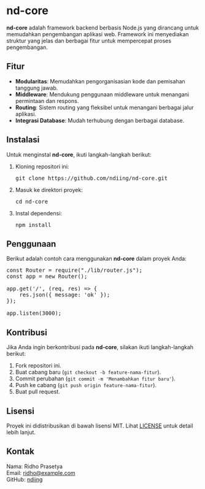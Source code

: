# nd-core

**nd-core** adalah framework backend berbasis Node.js yang dirancang untuk memudahkan pengembangan aplikasi web. Framework ini menyediakan struktur yang jelas dan berbagai fitur untuk mempercepat proses pengembangan.

## Fitur

- **Modularitas**: Memudahkan pengorganisasian kode dan pemisahan tanggung jawab.
- **Middleware**: Mendukung penggunaan middleware untuk menangani permintaan dan respons.
- **Routing**: Sistem routing yang fleksibel untuk menangani berbagai jalur aplikasi.
- **Integrasi Database**: Mudah terhubung dengan berbagai database.

## Instalasi

Untuk menginstal **nd-core**, ikuti langkah-langkah berikut:

1. Kloning repositori ini:
   <pre>
   git clone https://github.com/ndiing/nd-core.git
   </pre>
2. Masuk ke direktori proyek:
   <pre>
   cd nd-core
   </pre>
3. Instal dependensi:
   <pre>
   npm install
   </pre>

## Penggunaan

Berikut adalah contoh cara menggunakan **nd-core** dalam proyek Anda:

<pre>
const Router = require("./lib/router.js");
const app = new Router();

app.get('/', (req, res) => {
    res.json({ message: 'ok' });
});

app.listen(3000);
</pre>

## Kontribusi

Jika Anda ingin berkontribusi pada **nd-core**, silakan ikuti langkah-langkah berikut:

1. Fork repositori ini.
2. Buat cabang baru (`git checkout -b feature-nama-fitur`).
3. Commit perubahan (`git commit -m 'Menambahkan fitur baru'`).
4. Push ke cabang (`git push origin feature-nama-fitur`).
5. Buat pull request.

## Lisensi

Proyek ini didistribusikan di bawah lisensi MIT. Lihat [LICENSE](LICENSE) untuk detail lebih lanjut.

## Kontak

Nama: Ridho Prasetya  
Email: ridho@example.com  
GitHub: [ndiing](https://github.com/ndiing)
